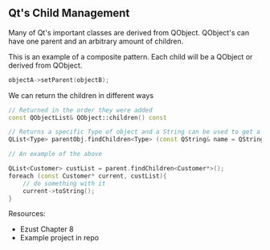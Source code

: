 ## Qt's Child Management

Many of Qt's important classes are derived from QObject. QObject's can have one parent and an arbitrary amount of children.

This is an example of a composite pattern. Each child will be a QObject or derived from QObject.

```cpp
objectA->setParent(objectB);
```

We can return the children in different ways

```cpp
// Returned in the order they were added
const QObjectList& QObject::children() const

// Returns a specific Type of object and a String can be used to get a specific one
QList<Type> parentObj.findChildren<Type> (const QString& name = QString() ) const

// An example of the above

QList<Customer> custList = parent.findChildren<Customer*>();
foreach (const Customer* current, custList){
    // do something with it
    current->toString();
}
```



Resources:

* Ezust Chapter 8
* Example project in repo




